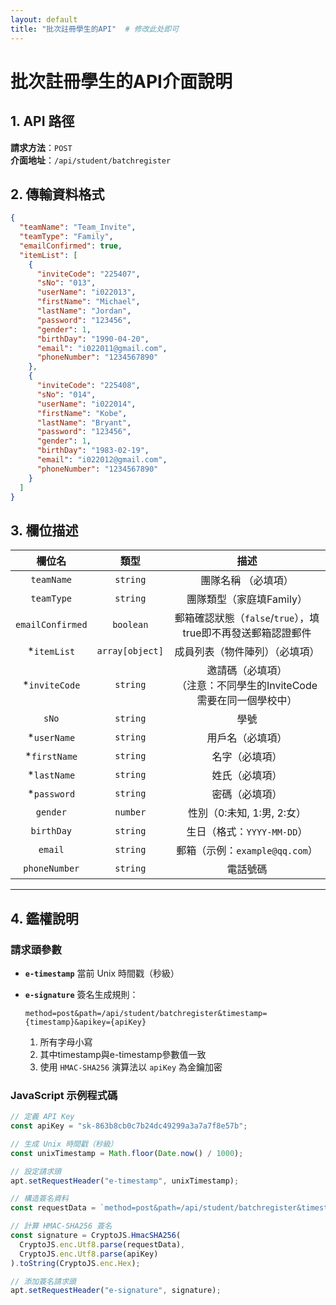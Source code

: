 ```yaml
---
layout: default
title: "批次註冊學生的API"  # 修改此处即可
---
```

# 批次註冊學生的API介面說明

## 1. API 路徑
**請求方法**：`POST`  
**介面地址**：`/api/student/batchregister`



## 2. 傳輸資料格式
```json
{
  "teamName": "Team_Invite",
  "teamType": "Family",
  "emailConfirmed": true,
  "itemList": [
    {
      "inviteCode": "225407",
      "sNo": "013",
      "userName": "i022013",
      "firstName": "Michael",
      "lastName": "Jordan",
      "password": "123456",
      "gender": 1,
      "birthDay": "1990-04-20",
      "email": "i022011@gmail.com",
      "phoneNumber": "1234567890"
    },
    {
      "inviteCode": "225408",  
      "sNo": "014",
      "userName": "i022014",
      "firstName": "Kobe",
      "lastName": "Bryant",
      "password": "123456",
      "gender": 1,
      "birthDay": "1983-02-19",
      "email": "i022012@gmail.com",
      "phoneNumber": "1234567890"
    }
  ]
}
```

## 3. 欄位描述

|      欄位名       |      類型        |                             描述                                      |
| :--------------: | :-------------: | :----------------------------------------------------------:          | 
|    `teamName`    |    `string`     |                           團隊名稱 （必填項）                            |
|    `teamType`    |    `string`     |                           團隊類型（家庭填Family）             			 |                   
| `emailConfirmed` |    `boolean`    |                郵箱確認狀態（`false`/`true`），填true即不再發送郵箱認證郵件  |            
|   *`itemList`    | `array[object]` |                成員列表（物件陣列）（必填項）                              |
|  *`inviteCode`   |    `string`     | 邀請碼（必填項）<br />（注意：不同學生的InviteCode需要在同一個學校中）         |
|      `sNo`       |    `string`     |                             學號                                       |
|   *`userName`    |    `string`     |                       用戶名（必填項）                                  |
|   *`firstName`   |    `string`     |                        名字（必填項）                        |
|   *`lastName`    |    `string`     |                        姓氏（必填項）                        |
|   *`password`    |    `string`     |                        密碼（必填項）                        |
|     `gender`     |    `number`     |                  性別（0:未知, 1:男, 2:女）                  |
|    `birthDay`    |    `string`     |                  生日（格式：`YYYY-MM-DD`）                  |
|     `email`      |    `string`     |                郵箱（示例：`example@qq.com`）                |
|  `phoneNumber`   |    `string`     |                           電話號碼                           |



------

## 4. 鑑權說明

### 請求頭參數

- **`e-timestamp`**
  當前 Unix 時間戳（秒級）

- **`e-signature`**
  簽名生成規則：

  ```text
  method=post&path=/api/student/batchregister&timestamp={timestamp}&apikey={apiKey}
  ```

  1. 所有字母小寫
  2. 其中timestamp與e-timestamp參數值一致
  3. 使用 `HMAC-SHA256` 演算法以 `apiKey` 為金鑰加密

### JavaScript 示例程式碼

```javascript
// 定義 API Key
const apiKey = "sk-863b8cb0c7b24dc49299a3a7a7f8e57b";

// 生成 Unix 時間戳（秒級）
const unixTimestamp = Math.floor(Date.now() / 1000);

// 設定請求頭
apt.setRequestHeader("e-timestamp", unixTimestamp);

// 構造簽名資料
const requestData = `method=post&path=/api/student/batchregister&timestamp=${unixTimestamp}&apikey=${apiKey}`.toLowerCase();

// 計算 HMAC-SHA256 簽名
const signature = CryptoJS.HmacSHA256(
  CryptoJS.enc.Utf8.parse(requestData),
  CryptoJS.enc.Utf8.parse(apiKey)
).toString(CryptoJS.enc.Hex);

// 添加簽名請求頭
apt.setRequestHeader("e-signature", signature);
```